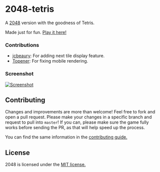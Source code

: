 # 2048-tetris
A [2048](http://git.io/2048) version with the goodness of Tetris.

Made just for fun. [Play it here!](https://kaloodinaz.github.io/2048-tetris)

### Contributions

 - [jcbeaury](http://github.com/jcbeaury): For adding next tile display feature.
 - [Topener](http://github.com/Topener): For fixing mobile rendering.

### Screenshot

[![Screenshot](http://i.imgur.com/k0miKcD.png)](http://i.imgur.com/w8OEjb4.png)


## Contributing
Changes and improvements are more than welcome! Feel free to fork and open a pull request. Please make your changes in a specific branch and request to pull into `master`! If you can, please make sure the game fully works before sending the PR, as that will help speed up the process.

You can find the same information in the [contributing guide.](https://github.com/gabrielecirulli/2048/blob/master/CONTRIBUTING.md)

## License
2048 is licensed under the [MIT license.](https://github.com/gabrielecirulli/2048/blob/master/LICENSE.txt)
